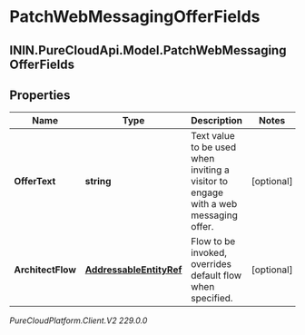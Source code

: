 # PatchWebMessagingOfferFields

## ININ.PureCloudApi.Model.PatchWebMessagingOfferFields

## Properties

|Name | Type | Description | Notes|
|------------ | ------------- | ------------- | -------------|
| **OfferText** | **string** | Text value to be used when inviting a visitor to engage with a web messaging offer. | [optional] |
| **ArchitectFlow** | [**AddressableEntityRef**](AddressableEntityRef) | Flow to be invoked, overrides default flow when specified. | [optional] |



_PureCloudPlatform.Client.V2 229.0.0_
